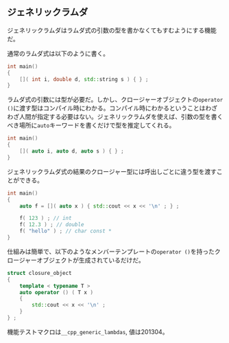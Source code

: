 ## ジェネリックラムダ

ジェネリックラムダはラムダ式の引数の型を書かなくてもすむようにする機能だ。

通常のラムダ式は以下のように書く。

~~~cpp
int main()
{
    []( int i, double d, std::string s ) { } ;
}
~~~

ラムダ式の引数には型が必要だ。しかし、クロージャーオブジェクトの`operator ()`に渡す型はコンパイル時にわかる。コンパイル時にわかるということはわざわざ人間が指定する必要はない。ジェネリックラムダを使えば、引数の型を書くべき場所に`auto`キーワードを書くだけで型を推定してくれる。

~~~cpp
int main()
{
    []( auto i, auto d, auto s ) { } ;
}
~~~

ジェネリックラムダ式の結果のクロージャー型には呼出しごとに違う型を渡すことができる。

~~~cpp
int main()
{
    auto f = []( auto x ) { std::cout << x << '\n' ; } ;

    f( 123 ) ; // int
    f( 12.3 ) ; // double
    f( "hello" ) ; // char const *
}
~~~

仕組みは簡単で、以下のようなメンバーテンプレートの`operator ()`を持ったクロージャーオブジェクトが生成されているだけだ。

~~~cpp
struct closure_object
{
    template < typename T >
    auto operator () ( T x )
    {
        std::cout << x << '\n' ;
    }
} ;
~~~

機能テストマクロは`__cpp_generic_lambdas`, 値は201304。
